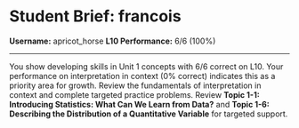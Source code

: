 # Student Brief: francois

**Username:** apricot_horse
**L10 Performance:** 6/6 (100%)

---

You show developing skills in Unit 1 concepts with 6/6 correct on L10. Your performance on interpretation in context (0% correct) indicates this as a priority area for growth. Review the fundamentals of interpretation in context and complete targeted practice problems. Review **Topic 1-1: Introducing Statistics: What Can We Learn from Data?** and **Topic 1-6: Describing the Distribution of a Quantitative Variable** for targeted support.
